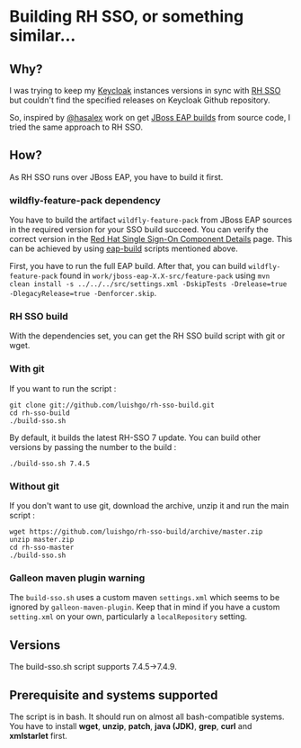 # Building RH SSO, or something similar...

## Why?

I was trying to keep my [Keycloak](https://github.com/keycloak/keycloak) instances versions in sync with [RH SSO](https://access.redhat.com/products/red-hat-single-sign-on) but couldn't find the specified releases on Keycloak Github repository.

So, inspired by [@hasalex](https://github.com/hasalex) work on get [JBoss EAP builds](https://github.com/hasalex/eap-build) from source code, I tried the same approach to RH SSO.

## How?

As RH SSO runs over JBoss EAP, you have to build it first.
### wildfly-feature-pack dependency

You have to build the artifact `wildfly-feature-pack` from JBoss EAP sources in the required version for your SSO build succeed. You can verify the correct version in the [Red Hat Single Sign-On Component Details](https://access.redhat.com/articles/2342881) page. This can be achieved by using [eap-build](https://github.com/hasalex/eap-build) scripts mentioned above. 

First, you have to run the full EAP build. After that, you can build `wildfly-feature-pack` found in `work/jboss-eap-X.X-src/feature-pack` using `mvn clean install -s ../../../src/settings.xml -DskipTests -Drelease=true -DlegacyRelease=true -Denforcer.skip`.

### RH SSO build

With the dependencies set, you can get the RH SSO build script with git or wget.
### With git

If you want to run the script :

    git clone git://github.com/luishgo/rh-sso-build.git
    cd rh-sso-build
    ./build-sso.sh

By default, it builds the latest RH-SSO 7 update. You can build other versions by passing the number to the build :

    ./build-sso.sh 7.4.5

### Without git

If you don't want to use git, download the archive, unzip it and run the main script :

    wget https://github.com/luishgo/rh-sso-build/archive/master.zip
    unzip master.zip
    cd rh-sso-master
    ./build-sso.sh

### Galleon maven plugin warning

The `build-sso.sh` uses a custom maven `settings.xml` which seems to be ignored by `galleon-maven-plugin`. Keep that in mind if you have a custom `setting.xml` on your own, particularly a `localRepository` setting.

## Versions

The build-sso.sh script supports 7.4.5->7.4.9.

## Prerequisite and systems supported

The script is in bash. It should run on almost all bash-compatible systems. You have to install **wget**, **unzip**, **patch**, **java (JDK)**, **grep**, **curl** and **xmlstarlet** first.
